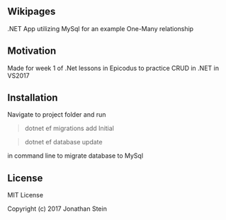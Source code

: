 ## Wikipages

.NET App utilizing MySql for an example One-Many relationship

## Motivation

Made for week 1 of .Net lessons in Epicodus to practice CRUD in .NET in VS2017

## Installation

Navigate to project folder and run
> dotnet ef migrations add Initial

> dotnet ef database update

in command line to migrate database to MySql

## License

MIT License

Copyright (c) 2017 Jonathan Stein
